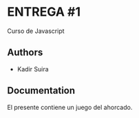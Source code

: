 
# ENTREGA #1

Curso de Javascript

## Authors

- Kadir Suira


## Documentation

El presente contiene un juego del ahorcado.



